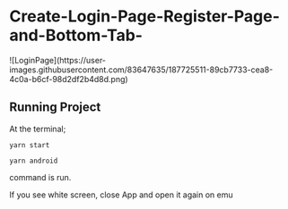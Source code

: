 # Create-Login-Page-Register-Page-and-Bottom-Tab-


<div>
![LoginPage](https://user-images.githubusercontent.com/83647635/187725511-89cb7733-cea8-4c0a-b6cf-98d2df2b4d8d.png)


</div>

## Running Project

At the terminal;

```
yarn start
```

```
yarn android
```

command is run.

If you see white screen, close App and open it again on emu
